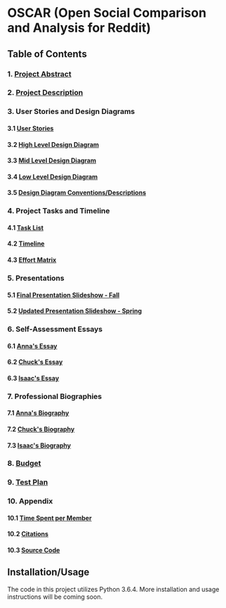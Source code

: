 # OSCAR (Open Social Comparison and Analysis for Reddit)
## Table of Contents
### 1. [Project Abstract](Project_Abstract.md)
### 2. [Project Description](Project-Description.md)
### 3. User Stories and Design Diagrams
#### 3.1 [User Stories](User_Stories.md)
#### 3.2 [High Level Design Diagram](design_diagrams/High_Level_updated.pdf)
#### 3.3 [Mid Level Design Diagram](design_diagrams/Mid_Level_updated.pdf)
#### 3.4 [Low Level Design Diagram](design_diagrams/Low_Level_updated.pdf)
#### 3.5 [Design Diagram Conventions/Descriptions](design_diagrams/Diagram_Description.md)
### 4. Project Tasks and Timeline
#### 4.1 [Task List](Tasklist.md)
#### 4.2 [Timeline](Timeline.md)
#### 4.3 [Effort Matrix](Effort_Matrix.md)
### 5. Presentations
#### 5.1 [Final Presentation Slideshow - Fall](Final_Presentation.pdf)
#### 5.2 [Updated Presentation Slideshow - Spring](Updated_Presentation.pdf)
### 6. Self-Assessment Essays
#### 6.1 [Anna's Essay](homework_essays/ind_capstone_assessment_assignment_3/debrunner_anna_individual_capstone_assessment.md)
#### 6.2 [Chuck's Essay](homework_essays/ind_capstone_assessment_assignment_3/greenman_charles_individual_capstone_assesment.md)
#### 6.3 [Isaac's Essay](homework_essays/ind_capstone_assessment_assignment_3/mathers_isaac_individual_capstone_assessment.md)
### 7. Professional Biographies
#### 7.1 [Anna's Biography](homework_essays/personal_bios_assignment_1/debrunner_anna_professional_bio.md)
#### 7.2 [Chuck's Biography](homework_essays/personal_bios_assignment_1/greenman_charles_professional_bio.md)
#### 7.3 [Isaac's Biography](homework_essays/personal_bios_assignment_1/mathers_isaac_professional_bio.md)
### 8. [Budget](Budget.md)
### 9. [Test Plan](Test_Plan.pdf)
### 10. Appendix
#### 10.1 [Time Spent per Member](Effort_Time.md)
#### 10.2 [Citations](Citations.md)
#### 10.3 [Source Code](src)
## Installation/Usage
The code in this project utilizes Python 3.6.4. More installation and usage instructions will be coming soon.